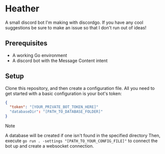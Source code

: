 # Heather
A small discord bot I'm making with discordgo. If you have any cool suggestions be sure to make an issue so that I don't run out of ideas!

## Prerequisites
- A working Go environment
- A discord bot with the Message Content intent

## Setup
Clone this repository, and then create a configuration file. All you need to get started with a basic configuration is your bot's token:
```json
{
  "token": "[YOUR_PRIVATE_BOT_TOKEN_HERE]"
  "databaseDir": "[PATH_TO_DATABASE_FOLDER]"
}
```
> [!NOTE]  
> A database will be created if one isn't found in the specified directory
Then, execute `go run . -settings "[PATH_TO_YOUR_CONFIG_FILE]"` to connect the bot up and create a websocket connection.
